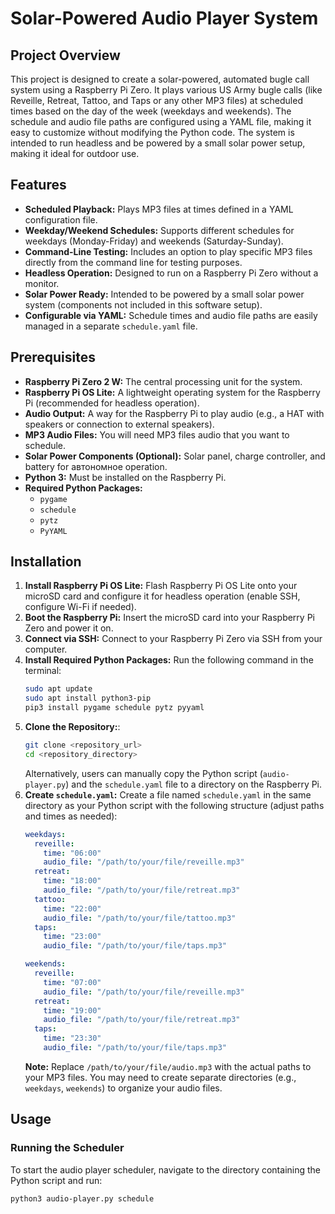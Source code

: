 # Solar-Powered Audio Player System

## Project Overview

This project is designed to create a solar-powered, automated bugle call system using a Raspberry Pi Zero. It plays 
various US Army bugle calls (like Reveille, Retreat, Tattoo, and Taps or any other MP3 files) at scheduled times based 
on the day of the week (weekdays and weekends). The schedule and audio file paths are configured using a YAML file, 
making it easy to customize without modifying the Python code. The system is intended to run headless and be powered by 
a small solar power setup, making it ideal for outdoor use.

## Features

* **Scheduled Playback:** Plays MP3 files at times defined in a YAML configuration file.
* **Weekday/Weekend Schedules:** Supports different schedules for weekdays (Monday-Friday) and weekends (Saturday-Sunday).
* **Command-Line Testing:** Includes an option to play specific MP3 files directly from the command line for testing purposes.
* **Headless Operation:** Designed to run on a Raspberry Pi Zero without a monitor.
* **Solar Power Ready:** Intended to be powered by a small solar power system (components not included in this software setup).
* **Configurable via YAML:** Schedule times and audio file paths are easily managed in a separate `schedule.yaml` file.

## Prerequisites

* **Raspberry Pi Zero 2 W:** The central processing unit for the system.
* **Raspberry Pi OS Lite:** A lightweight operating system for the Raspberry Pi (recommended for headless operation).
* **Audio Output:** A way for the Raspberry Pi to play audio (e.g., a HAT with speakers or connection to external speakers).
* **MP3 Audio Files:** You will need MP3 files audio that you want to schedule.
* **Solar Power Components (Optional):** Solar panel, charge controller, and battery for автономное operation.
* **Python 3:** Must be installed on the Raspberry Pi.
* **Required Python Packages:**
    * `pygame`
    * `schedule`
    * `pytz`
    * `PyYAML`

## Installation

1.  **Install Raspberry Pi OS Lite:** Flash Raspberry Pi OS Lite onto your microSD card and configure it for headless 
    operation (enable SSH, configure Wi-Fi if needed).
2.  **Boot the Raspberry Pi:** Insert the microSD card into your Raspberry Pi Zero and power it on.
3.  **Connect via SSH:** Connect to your Raspberry Pi Zero via SSH from your computer.
4.  **Install Required Python Packages:** Run the following command in the terminal:
    ```bash
    sudo apt update
    sudo apt install python3-pip
    pip3 install pygame schedule pytz pyyaml
    ```
5.  **Clone the Repository:**:
    ```bash
    git clone <repository_url>
    cd <repository_directory>
    ```
    Alternatively, users can manually copy the Python script (`audio-player.py`) and the `schedule.yaml` file to a directory on the Raspberry Pi.
6.  **Create `schedule.yaml`:** Create a file named `schedule.yaml` in the same directory as your Python script with the 
      following structure (adjust paths and times as needed):
    ```yaml
    weekdays:
      reveille:
        time: "06:00"
        audio_file: "/path/to/your/file/reveille.mp3"
      retreat:
        time: "18:00"
        audio_file: "/path/to/your/file/retreat.mp3"
      tattoo:
        time: "22:00"
        audio_file: "/path/to/your/file/tattoo.mp3"
      taps:
        time: "23:00"
        audio_file: "/path/to/your/file/taps.mp3"

    weekends:
      reveille:
        time: "07:00"
        audio_file: "/path/to/your/file/reveille.mp3"
      retreat:
        time: "19:00"
        audio_file: "/path/to/your/file/retreat.mp3"
      taps:
        time: "23:30"
        audio_file: "/path/to/your/file/taps.mp3"
    ```
    **Note:** Replace `/path/to/your/file/audio.mp3` with the actual paths to your MP3 files. You may need to 
    create separate directories (e.g., `weekdays`, `weekends`) to organize your audio files.

## Usage

### Running the Scheduler

To start the audio player scheduler, navigate to the directory containing the Python script and run:

```bash
python3 audio-player.py schedule